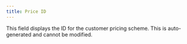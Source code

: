 ```yaml
---
title: Price ID
---
```



This field displays the ID for the customer pricing scheme. This is  auto-generated and cannot be modified.
